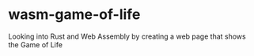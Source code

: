 # wasm-game-of-life
Looking into Rust and Web Assembly by creating a web page that shows the Game of Life
